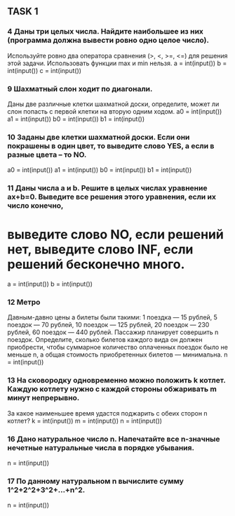 ## TASK 1

### 4 Даны три целых числа. Найдите наибольшее из них (программа должна вывести ровно одно целое число).
Используйте ровно два оператора сравнения (>, <, >=, <=) для решения этой задачи. Использовать функции max и min нельзя.
a = int(input())
b = int(input())
c = int(input())

### 9 Шахматный слон ходит по диагонали. 
Даны две различные клетки шахматной доски, определите, может ли слон попасть с первой клетки на вторую одним ходом.
a0 = int(input())
a1 = int(input())
b0 = int(input())
b1 = int(input())

### 10 Заданы две клетки шахматной доски. Если они покрашены в один цвет, то выведите слово YES, а если в разные цвета – то NO.
a0 = int(input())
a1 = int(input())
b0 = int(input())
b1 = int(input())

### 11 Даны числа a и b. Решите в целых числах уравнение ax+b=0. Выведите все решения этого уравнения, если их число конечно, 
# выведите слово NO, если решений нет, выведите слово INF, если решений бесконечно много.
a = int(input())
b = int(input())

### 12 Метро
Давным-давно цены а билеты были такими:
1 поездка — 15 рублей,
5 поездок — 70 рублей,
10 поездок — 125 рублей,
20 поездок — 230 рублей,
60 поездок — 440 рублей.
Пассажир планирует совершить n поездок. Определите, сколько билетов каждого вида он должен приобрести, 
чтобы суммарное количество оплаченных поездок было не меньше n, а общая стоимость приобретенных билетов — минимальна.
n = int(input())

### 13 На сковородку одновременно можно положить k котлет. Каждую котлету нужно с каждой стороны обжаривать m минут непрерывно. 
За какое наименьшее время удастся поджарить с обеих сторон n котлет?
k = int(input())
m = int(input())
n = int(input())

### 16 Дано натуральное число n. Напечатайте все n-значные нечетные натуральные числа в порядке убывания.
n = int(input())

### 17 По данному натуральном n вычислите сумму 1^2+2^2+3^2+...+n^2.
n = int(input())

